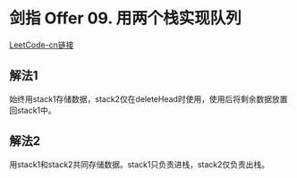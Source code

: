 # 剑指 Offer 09. 用两个栈实现队列
[LeetCode-cn链接](https://leetcode-cn.com/problems/yong-liang-ge-zhan-shi-xian-dui-lie-lcof/)

## 解法1
始终用stack1存储数据，stack2仅在deleteHead时使用，使用后将剩余数据放置回stack1中。

## 解法2
用stack1和stack2共同存储数据。stack1只负责进栈，stack2仅负责出栈。
